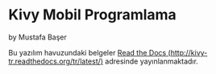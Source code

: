 # Kivy Mobil Programlama
by Mustafa Başer

Bu yazılım havuzundaki belgeler [Read the Docs (http://kivy-tr.readthedocs.org/tr/latest/)](http://kivy-tr.readthedocs.org/tr/latest/)  adresinde yayınlanmaktadır.
